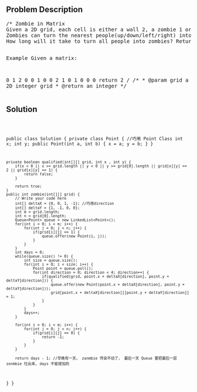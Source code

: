 <!--
<style>
  body { font-family: Arial, sans-serif; }
  .container { max-width: 200px; margin: 0 auto; padding: 10px; }
  .comment-block { background-color: #f9f9f9; padding: 10px; border-left: 5px solid #ccc; width: 200px; margin: 20px auto; overflow-wrap: break-word; white-space: pre-wrap; }
  .code-block { background-color: #f4f4f4; padding: 10px; border: 1px solid #ddd; width: 50%; margin: 20px auto; overflow-wrap: break-word; white-space: pre-wrap; }
</style>
-->

<div class='container'>
<h2>Problem Description</h2>
<div class='comment-block'>
<pre>
/* Zombie in Matrix
Given a 2D grid, each cell is either a wall 2, a zombie 1 or people 0 (the number zero, one, two).
Zombies can turn the nearest people(up/down/left/right) into zombies every day, but can not through wall. 
How long will it take to turn all people into zombies? Return -1 if can not turn all people into zombies.

Example
Given a matrix:

0 1 2 0 0
1 0 0 2 1
0 1 0 0 0
return 2
*/
    /**
     * @param grid  a 2D integer grid
     * @return an integer
     */
</pre>
</div>

<h2>Solution</h2>
<div class='code-block'>
<pre><code class='language-java'>

public class Solution {
    private class Point { //巧用 Point Class
        int x;
        int y;
        public Point(int a, int b) {
            x = a;
            y = b;
        }
    }
    
    private boolean qualified(int[][] grid, int x , int y) {
        if(x < 0 || x >= grid.length || y < 0 || y >= grid[0].length || grid[x][y] == 2 || grid[x][y] == 1) {
            return false;
        }
        
        return true;
    }
    public int zombie(int[][] grid) {
        // Write your code here
        int[] deltaX = {0, 0, 1, -1}; //巧用direction
        int[] deltaY = {1, -1, 0, 0};
        int m = grid.length;
        int n = grid[0].length;
        Queue<Point> queue = new LinkedList<Point>();
        for(int i = 0; i < m; i++) {
            for(int j = 0; j < n; j++) {
                if(grid[i][j] == 1) {
                    queue.offer(new Point(i, j));
                }
            }
        }
        int days = 0;
        while(queue.size() != 0) {
            int size = queue.size();
            for(int i = 0; i < size; i++) {
                Point point = queue.poll();
                for(int direction = 0; direction < 4; direction++) {
                    if(qualified(grid, point.x + deltaX[direction], point.y + deltaY[direction])) {
                        queue.offer(new Point(point.x + deltaX[direction], point.y + deltaY[direction]));
                        grid[point.x + deltaX[direction]][point.y + deltaY[direction]] = 1;
                    }
                }
            }
            days++;
        }
        
        for(int i = 0; i < m; i++) {
            for(int j = 0; j < n; j++) {
                if(grid[i][j] == 0) {
                    return -1;
                }
            }
        }        
        
        return days - 1; //早晚有一天， zanmbie 传染不动了， 最后一天 Queue 要把最后一层zonmbie 吐出来, days 不能增加的
   }
}</code></pre>
</div>
</div>
